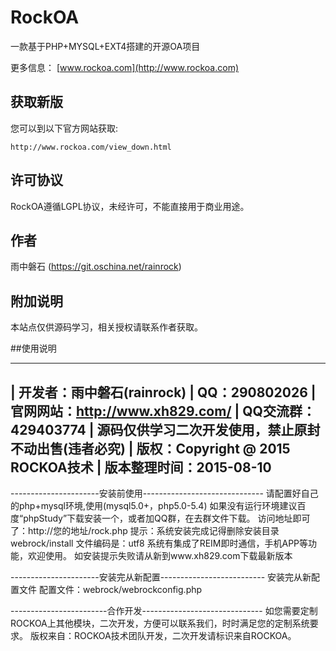 # RockOA

一款基于PHP+MYSQL+EXT4搭建的开源OA项目

更多信息： [www.rockoa.com](http://www.rockoa.com)

## 获取新版

您可以到以下官方网站获取:

    http://www.rockoa.com/view_down.html

## 许可协议

RockOA遵循LGPL协议，未经许可，不能直接用于商业用途。

## 作者

雨中磐石 (https://git.oschina.net/rainrock)

## 附加说明

本站点仅供源码学习，相关授权请联系作者获取。

##使用说明

--------------------------------------------------------------
|	开发者：雨中磐石(rainrock)
|	QQ：290802026
|	官网网站：http://www.xh829.com/
|	QQ交流群：429403774
|	源码仅供学习二次开发使用，禁止原封不动出售(违者必究)
|	版权：Copyright @ 2015 ROCKOA技术
|	版本整理时间：2015-08-10
--------------------------------------------------------------



----------------------安装前使用------------------------------
请配置好自己的php+mysql环境,使用(mysql5.0+，php5.0-5.4)
如果没有运行环境建议百度“phpStudy”下载安装一个，或者加QQ群，在去群文件下载。
访问地址即可了：http://您的地址/rock.php
提示：系统安装完成记得删除安装目录webrock/install
文件编码是：utf8
系统有集成了REIM即时通信，手机APP等功能，欢迎使用。
如安装提示失败请从新到www.xh829.com下载最新版本



----------------------安装完从新配置--------------------------
安装完从新配置文件
配置文件：webrock/webrockconfig.php



------------------------合作开发------------------------------
如您需要定制ROCKOA上其他模块，二次开发，方便可以联系我们，时时满足您的定制系统要求。
版权来自：ROCKOA技术团队开发，二次开发请标识来自ROCKOA。
